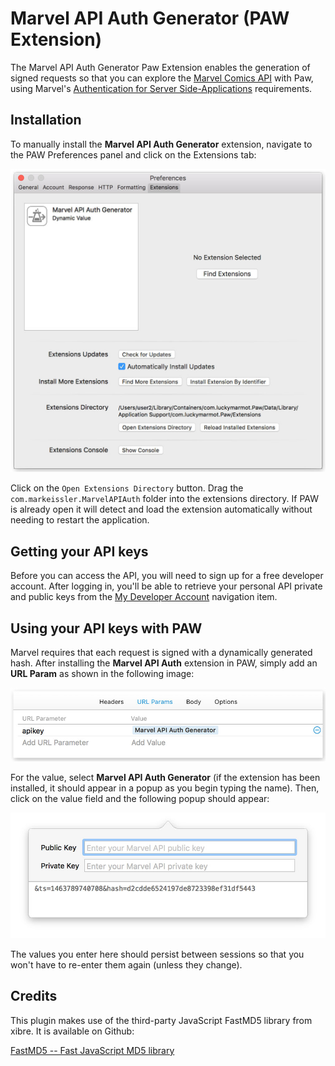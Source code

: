 # Marvel API Auth Generator (PAW Extension)

The Marvel API Auth Generator Paw Extension enables the generation of signed requests so that you can explore the [Marvel Comics API](http://developer.marvel.com/) with Paw, using Marvel's [Authentication for Server Side-Applications](http://developer.marvel.com/documentation/authorization) requirements.

## Installation

To manually install the __Marvel API Auth Generator__ extension, navigate to the PAW Preferences panel and click on the Extensions tab:

![PAW preferences](./com.markeissler.MarvelAPIAuth/resources/preferences.jpg)

Click on the `Open Extensions Directory` button. Drag the `com.markeissler.MarvelAPIAuth` folder into the extensions directory. If PAW is already open it will detect and load the extension automatically without needing to restart the application.

## Getting your API keys

Before you can access the API, you will need to sign up for a free developer account. After logging in, you'll be able to retrieve your personal API private and public keys from the [My Developer Account](https://developer.marvel.com/account) navigation item.

## Using your API keys with PAW

Marvel requires that each request is signed with a dynamically generated hash. After installing the __Marvel API Auth__ extension in PAW, simply add an __URL Param__ as shown in the following image:

![apikey URL Param](./com.markeissler.MarvelAPIAuth/resources/url_params.jpg)

For the value, select __Marvel API Auth Generator__ (if the extension has been installed, it should appear in a popup as you begin typing the name). Then, click on the value field and the following popup should appear:

![public and private key entry popup](./com.markeissler.MarvelAPIAuth/resources/key_config.jpg)

The values you enter here should persist between sessions so that you won't have to re-enter them again (unless they change).

## Credits

This plugin makes use of the third-party JavaScript FastMD5 library from xibre. It is available on Github:

[FastMD5 -- Fast JavaScript MD5 library](https://github.com/xibre/FastMD5)



